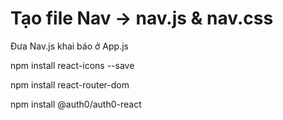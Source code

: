 # Tạo file Nav -> nav.js & nav.css
Đưa Nav.js khai báo ở App.js

npm install react-icons --save

npm install react-router-dom

<!-- Tạo chức năng login logout -->
npm install @auth0/auth0-react
